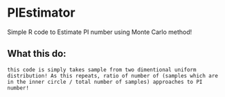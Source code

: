 # PIEstimator
Simple R code to Estimate PI number using Monte Carlo method!

## What this do:

	this code is simply takes sample from two dimentional uniform distribution! As this repeats, ratio of number of (samples which are in the inner circle / total number of samples) approaches to PI number!


